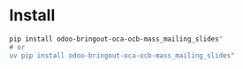 # Install

```bash
pip install odoo-bringout-oca-ocb-mass_mailing_slides"
# or
uv pip install odoo-bringout-oca-ocb-mass_mailing_slides"
```
